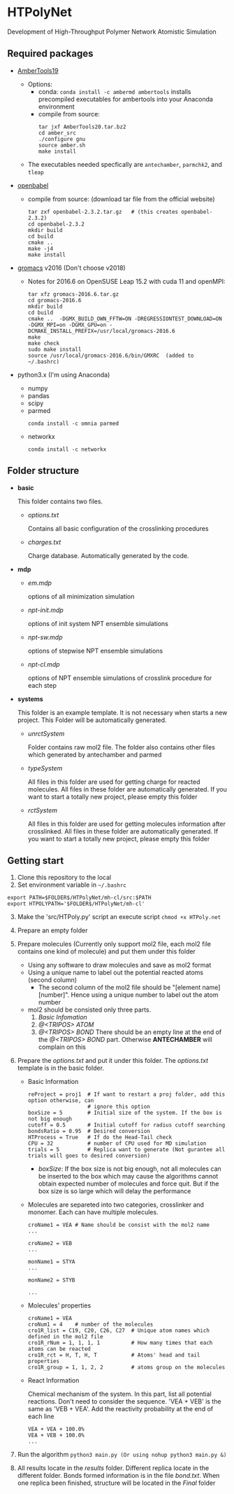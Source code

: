 # HTPolyNet
Development of High-Throughput Polymer Network Atomistic Simulation

## Required packages
* [AmberTools19](https://ambermd.org/GetAmber.php#ambertools)
  - Options:
     * conda: `conda install -c ambermd ambertools` installs precompiled executables for ambertools into your Anaconda environment
     * compile from source:
       ```
       tar jxf AmberTools20.tar.bz2
       cd amber_src
       ./configure gnu
       source amber.sh
       make install
       ```
  - The executables needed specfically are `antechamber`, `parmchk2`, and `tleap`
* [openbabel](http://openbabel.org/wiki/Category:Installation)
    * compile from source: (download tar file from the official website)
        ```
        tar zxf openbabel-2.3.2.tar.gz   # (this creates openbabel-2.3.2)
        cd openbabel-2.3.2
        mkdir build
        cd build
        cmake ..
        make -j4
        make install
        ```
* [gromacs](https://manual.gromacs.org/documentation/2020/install-guide/index.html) v2016 (Don't choose v2018)
  - Notes for 2016.6 on OpenSUSE Leap 15.2 with cuda 11 and openMPI:
    ```
    tar xfz gromacs-2016.6.tar.gz
    cd gromacs-2016.6
    mkdir build
    cd build
    cmake ..  -DGMX_BUILD_OWN_FFTW=ON -DREGRESSIONTEST_DOWNLOAD=ON -DGMX_MPI=on -DGMX_GPU=on -DCMAKE_INSTALL_PREFIX=/usr/local/gromacs-2016.6
    make
    make check
    sudo make install
    source /usr/local/gromacs-2016.6/bin/GMXRC  (added to ~/.bashrc)
    ```
  
* python3.x (I'm using Anaconda)
  - numpy
  - pandas
  - scipy
  - parmed
    ```
    conda install -c omnia parmed
    ```
  - networkx
    ```
    conda install -c networkx
    ```
  
## Folder structure
* **basic**

  This folder contains two files. 
  - *options.txt* 
  
     Contains all basic configuration of the crosslinking procedures
  - *charges.txt*
    
    Charge database. Automatically generated by the code. 
   
* **mdp**
  
  - *em.mdp*        <p>options of all minimization simulation
  - *npt-init.mdp*  <p>options of init system NPT ensemble simulations
  - *npt-sw.mdp*    <p>options of stepwise NPT ensemble simulations 
  - *npt-cl.mdp*    <p>options of NPT ensemble simulations of crosslink procedure for 
                    each step
* **systems**

  This folder is an example template. It is not necessary when starts a new project. This
  Folder will be automatically generated.
  
  - *unrctSystem*   <p>Folder contains raw mol2 file. The folder also contains 
                        other files which generated by antechamber and parmed
  - *typeSystem*    <p>All files in this folder are used for getting charge 
                        for reacted molecules. All files in these folder are 
                        automatically generated. If you want to start a totally 
                        new project, please empty this folder
  - *rctSystem*     <p>All files in this folder are used for getting molecules 
                        information after crosslinked. All files in these folder are 
                        automatically generated. If you want to start a totally 
                        new project, please empty this folder

## Getting start
1. Clone this repository to the local
2. Set environment variable in ```~/.bashrc```
```
export PATH=$FOLDER$/HTPolyNet/mh-cl/src:$PATH
export HTPOLYPATH='$FOLDER$/HTPolyNet/mh-cl'
```
3. Make the 'src/HTPoly.py' script an execute script ```chmod +x HTPoly.net```
4. Prepare an empty folder
5. Prepare molecules (Currently only support mol2 file, each mol2 file contains one
    kind of molecule) and put them under this folder
    * Using any software to draw molecules and save as mol2 format
    * Using a unique name to label out the potential reacted atoms (second column)
        * The second column of the mol2 file should be "\[element name\]\[number\]".
           Hence using a unique number to label out the atom number
    * mol2 should be consisted only three parts.
        1. *Basic Infomation* 
        2. *@\<TRIPOS\> ATOM*  
        3. *@\<TRIPOS\> BOND* 
      There should be an empty line at the end of the *@\<TRIPOS\> BOND* part. 
      Otherwise **ANTECHAMBER** will complain on this
6. Prepare the *options.txt* and put it under this folder. The *options.txt* template is 
    in the basic folder.
    
    - Basic Information
        ```
        reProject = proj1  # If want to restart a proj folder, add this option otherwise, can 
                           # ignore this option 
        boxSize = 5        # Initial size of the system. If the box is not big enough
        cutoff = 0.5       # Initial cutoff for radius cutoff searching
        bondsRatio = 0.95  # Desired conversion 
        HTProcess = True   # If do the Head-Tail check 
        CPU = 32           # number of CPU used for MD simulation
        trials = 5         # Replica want to generate (Not gurantee all trials will goes to desired conversion)
        ```
        - *boxSize*: If the box size is not big enough, not all molecules can be
                        inserted to the box which may cause the algorithms cannot
                        obtain expected number of molecules and force quit. 
                        But if the box size is so large which will delay the 
                        performance
                        
    - Molecules are separeted into two categories, crosslinker and monomer. Each 
        can have multiple molecules. 
        ```
        croName1 = VEA # Name should be consist with the mol2 name 
        ...
       
        croName2 = VEB
        ...
       
        monName1 = STYA
        ...
        
        monName2 = STYB
        
        ...
        ``` 
    - Molecules' properties
        ```
        croName1 = VEA
        croNum1 = 4    # number of the molecules
        cro1R_list = C19, C20, C26, C27  # Unique atom names which defined in the mol2 file
        cro1R_rNum = 1, 1, 1, 1          # How many times that each atoms can be reacted
        cro1R_rct = H, T, H, T           # Atoms' head and tail properties 
        cro1R_group = 1, 1, 2, 2         # atoms group on the molecules 
        ```
    
    - React Information
    
        Chemical mechanism of the system. In this part, list all potential reactions.
        Don't need to consider the sequence. 'VEA + VEB' is the same as 'VEB + VEA'.
        Add the reactivity probability at the end of each line
        ```
        VEA + VEA + 100.0%
        VEA + VEB + 100.0%
        ...
        ```
4. Run the algorithm
    ```python3 main.py (Or using nohup python3 main.py &)```
    
5. All results locate in the *results* folder. Different replica locate in the 
    different folder. Bonds formed information is in the file *bond.txt*. When
    one replica been finished, structure will be located in the *Final* folder 